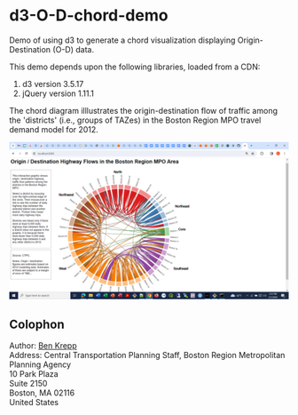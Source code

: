 # d3-O-D-chord-demo
Demo of using d3 to generate a chord visualization displaying Origin-Destination (O-D) data.

This demo depends upon the following libraries, loaded from a CDN:
  1. d3 version 3.5.17
  2. jQuery version 1.11.1
  
The chord diagram illlustrates the origin-destination flow of traffic among the 
'districts' \(i.e., groups of TAZes\) in the Boston Region MPO travel demand model for 2012.

<img src="img/o-d-screenshot.png">

## Colophon
Author: [Ben Krepp](mailto:bkrepp@ctps.org)  
Address: Central Transportation Planning Staff, Boston Region Metropolitan Planning Agency  
10 Park Plaza  
Suite 2150  
Boston, MA 02116  
United States